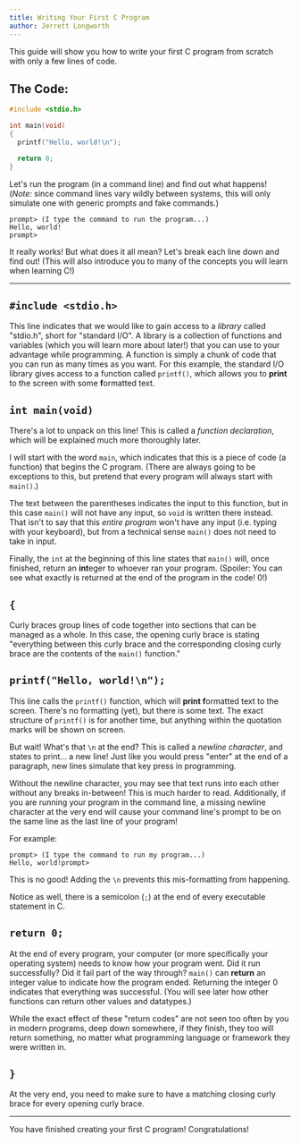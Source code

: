 ```yaml
---
title: Writing Your First C Program
author: Jerrett Longworth
---
```


This guide will show you how to write your first C program from scratch with only a few lines of code.

## The Code:

``` c
#include <stdio.h>

int main(void)
{
  printf("Hello, world!\n");

  return 0;
}
```

Let's run the program (in a command line) and find out what happens! (*Note:* since command lines vary wildly between systems, this will only simulate one with generic prompts and fake commands.)

```
prompt> (I type the command to run the program...)
Hello, world!
prompt>
```

It really works! But what does it all mean? Let's break each line down and find out! (This will also introduce you to many of the concepts you will learn when learning C!)

---

## `#include <stdio.h>`

This line indicates that we would like to gain access to a *library* called "stdio.h", short for "standard I/O". A library is a collection of functions and variables (which you will learn more about later!) that you can use to your advantage while programming. A function is simply a chunk of code that you can run as many times as you want. For this example, the standard I/O library gives access to a function called `printf()`, which allows you to **print** to the screen with some **f**ormatted text.

## `int main(void)`

There's a lot to unpack on this line! This is called a *function declaration*, which will be explained much more thoroughly later.

I will start with the word `main`, which indicates that this is a piece of code (a function) that begins the C program. (There are always going to be exceptions to this, but pretend that every program will always start with `main()`.)

The text between the parentheses indicates the input to this function, but in this case `main()` will not have any input, so `void` is written there instead. That isn't to say that this *entire program* won't have any input (i.e. typing with your keyboard), but from a technical sense `main()` does not need to take in input.

Finally, the `int` at the beginning of this line states that `main()` will, once finished, return an **int**eger to whoever ran your program. (Spoiler: You can see what exactly is returned at the end of the program in the code! 0!)

## `{`

Curly braces group lines of code together into sections that can be managed as a whole. In this case, the opening curly brace is stating "everything between this curly brace and the corresponding closing curly brace are the contents of the `main()` function."

## `printf("Hello, world!\n");`

This line calls the `printf()` function, which will **print f**ormatted text to the screen. There's no formatting (yet), but there is some text. The exact structure of `printf()` is for another time, but anything within the quotation marks will be shown on screen.

But wait! What's that `\n` at the end? This is called a *newline character*, and states to print... a new line! Just like you would press "enter" at the end of a paragraph, new lines simulate that key press in programming.

Without the newline character, you may see that text runs into each other without any breaks in-between! This is much harder to read. Additionally, if you are running your program in the command line, a missing newline character at the very end will cause your command line's prompt to be on the same line as the last line of your program!

For example:

```
prompt> (I type the command to run my program...)
Hello, world!prompt>
```

This is no good! Adding the `\n` prevents this mis-formatting from happening.

Notice as well, there is a semicolon (`;`) at the end of every executable statement in C.

## `return 0;`

At the end of every program, your computer (or more specifically your operating system) needs to know how your program went. Did it run successfully? Did it fail part of the way through? `main()` can **return** an integer value to indicate how the program ended. Returning the integer 0 indicates that everything was successful. (You will see later how other functions can return other values and datatypes.)

While the exact effect of these "return codes" are not seen too often by you in modern programs, deep down somewhere, if they finish, they too will return something, no matter what programming language or framework they were written in.

## `}`

At the very end, you need to make sure to have a matching closing curly brace for every opening curly brace.

---

You have finished creating your first C program! Congratulations!